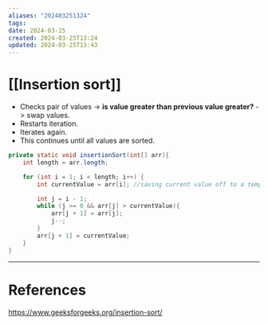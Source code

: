 ```yaml
---
aliases: "202403251324"
tags: 
date: 2024-03-25
created: 2024-03-25T13:24
updated: 2024-03-25T13:43
---
```

# [[Insertion sort]]
- Checks pair of values -> **is value greater than previous value greater?** -> swap values.
- Restarts iteration.
- Iterates again.
- This continues until all values are sorted.

```java
private static void insertionSort(int[] arr){
	int length = arr.length;

	for (int i = 1; i < length; i++) {
		int currentValue = arr[i]; //saving current value off to a temporary variable

		int j = i - 1;
		while (j >= 0 && arr[j] > currentValue){
			arr[j + 1] = arr[j];
			j--;
		}
		arr[j + 1] = currentValue;
	}
}
```


___
# References
https://www.geeksforgeeks.org/insertion-sort/